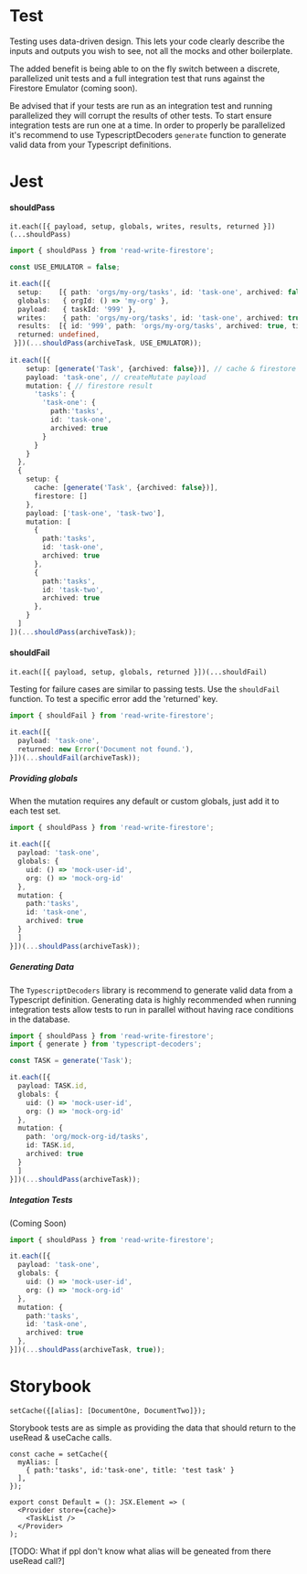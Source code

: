 # Test

Testing uses data-driven design. This lets your 
code clearly describe the inputs and outputs 
you wish to see, not all the mocks and other 
boilerplate.

The added benefit is being able to on the fly switch between a discrete, parallelized unit tests and a full integration test that runs against the Firestore Emulator (coming soon). 

Be advised that if your tests are run as an integration test and running parallelized they will corrupt the results of other tests. To start ensure integration tests are run one at a time. In order to properly be parallelized it's recommend to use TypescriptDecoders `generate` function to generate valid data from your Typescript definitions. 

# Jest

#### shouldPass

`it.each([{ payload, setup, globals, writes, results, returned }])(...shouldPass)`

```ts
import { shouldPass } from 'read-write-firestore';

const USE_EMULATOR = false;

it.each([{
  setup:    [{ path: 'orgs/my-org/tasks', id: 'task-one', archived: false, title: 'sample' }],
  globals:   { orgId: () => 'my-org' },
  payload:   { taskId: '999' },
  writes:    { path: 'orgs/my-org/tasks', id: 'task-one', archived: true },
  results:  [{ id: '999', path: 'orgs/my-org/tasks', archived: true, title: 'sample' }],
  returned: undefined,
 }])(...shouldPass(archiveTask, USE_EMULATOR));
 
it.each([{
    setup: [generate('Task', {archived: false})], // cache & firestore setup
    payload: 'task-one', // createMutate payload
    mutation: { // firestore result
      'tasks': {
        'task-one': {
          path:'tasks',
          id: 'task-one',
          archived: true
        }
      }
    }
  },
  {
    setup: {
      cache: [generate('Task', {archived: false})],
      firestore: []
    },
    payload: ['task-one', 'task-two'],
    mutation: [
      { 
        path:'tasks', 
        id: 'task-one', 
        archived: true 
      },
      { 
        path:'tasks', 
        id: 'task-two', 
        archived: true 
      },
    }
  ]
])(...shouldPass(archiveTask));
```

#### shouldFail

`it.each([{ payload, setup, globals, returned }])(...shouldFail)`

Testing for failure cases are similar to passing tests. Use the
`shouldFail` function. To test a specific error add the 'returned' key.
```ts
import { shouldFail } from 'read-write-firestore';

it.each([{
  payload: 'task-one',
  returned: new Error('Document not found.'),
}])(...shouldFail(archiveTask));
```

##### Providing globals

When the mutation requires any default or custom
globals, just add it to each test set. 

```ts
import { shouldPass } from 'read-write-firestore';

it.each([{
  payload: 'task-one',
  globals: { 
    uid: () => 'mock-user-id', 
    org: () => 'mock-org-id' 
  },
  mutation: { 
    path:'tasks', 
    id: 'task-one', 
    archived: true 
  }
  ]
}])(...shouldPass(archiveTask));
```

##### Generating Data

The `TypescriptDecoders` library is recommend to generate valid
data from a Typescript definition. Generating data is highly recommended
when running integration tests allow tests to run in parallel without
having race conditions in the database. 

```ts
import { shouldPass } from 'read-write-firestore';
import { generate } from 'typescript-decoders';

const TASK = generate('Task');

it.each([{
  payload: TASK.id,
  globals: { 
    uid: () => 'mock-user-id', 
    org: () => 'mock-org-id' 
  },
  mutation: { 
    path: 'org/mock-org-id/tasks',
    id: TASK.id,
    archived: true 
  }
  ]
}])(...shouldPass(archiveTask));
```

##### Integation Tests

(Coming Soon)

```ts
import { shouldPass } from 'read-write-firestore';

it.each([{
  payload: 'task-one',
  globals: { 
    uid: () => 'mock-user-id', 
    org: () => 'mock-org-id' 
  },
  mutation: { 
    path:'tasks', 
    id: 'task-one', 
    archived: true 
  },
}])(...shouldPass(archiveTask, true));
```

# Storybook
`setCache({[alias]: [DocumentOne, DocumentTwo]});`

Storybook tests are as simple as providing the data that should return to the useRead & useCache calls. 

```tsx
const cache = setCache({
  myAlias: [
    { path:'tasks', id:'task-one', title: 'test task' }
  ],
});

export const Default = (): JSX.Element => (
  <Provider store={cache}>
    <TaskList />
  </Provider>
);
```

[TODO: What if ppl don't know what alias will be geneated from there useRead call?]
